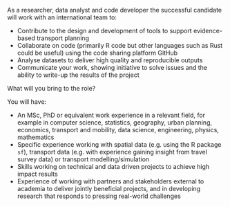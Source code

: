 As a researcher, data analyst and code developer the successful candidate will work with an international team to:

- Contribute to the design and development of tools to support evidence-based transport planning
- Collaborate on code (primarily R code but other languages such as Rust could be useful) using the code sharing platform GitHub
- Analyse datasets to deliver high quality and reproducible outputs
- Communicate your work, showing initiative to solve issues and the ability to write-up the results of the project

What will you bring to the role? 

You will have:

- An MSc, PhD or equivalent work experience in a relevant field, for example in computer science, statistics, geography, urban planning, economics, transport and mobility, data science, engineering, physics, mathematics
- Specific experience working with spatial data (e.g. using the R package `sf`), transport data (e.g. with experience gaining insight from travel survey data) or transport modelling/simulation
- Skills working on technical and data driven projects to achieve high impact results
- Experience of working with partners and stakeholders external to academia to deliver jointly beneficial projects, and in developing research that responds to pressing real-world challenges
